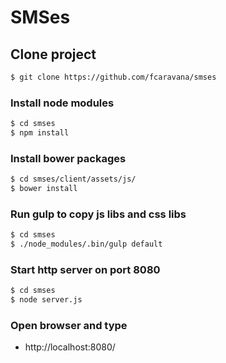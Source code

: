 # SMSes

## Clone project

```sh
$ git clone https://github.com/fcaravana/smses
```

### Install node modules

```sh
$ cd smses
$ npm install
```

### Install bower packages

```sh
$ cd smses/client/assets/js/
$ bower install
```

### Run gulp to copy js libs and css libs
```sh
$ cd smses
$ ./node_modules/.bin/gulp default
```

### Start http server on port 8080
```sh
$ cd smses
$ node server.js
```

### Open browser and type

* http://localhost:8080/